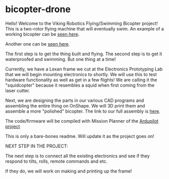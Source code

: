 # bicopter-drone
Hello! Welcome to the Viking Robotics Flying/Swimming Bicopter project!
This is a two-rotor flying machine that will eventually swim. An example of a working bicopter can be [seen here](https://www.youtube.com/watch?v=hfss7nCN40A "Bicopter").

Another one can be [seen here](https://www.youtube.com/watch?v=Ot3Em2lI9y8 "Bicopter Deuce").

The first step is to get the thing built and flying. The second step is to get it waterproofed and swimming. But one thing at a time! 

Currently, we have a Lexan frame we cut at the Electronics Prototyping Lab that we will begin mounting electronics to shortly. We will use this to test hardware functionality as well as get in a few flights! We are calling it the "squidcopter" because it resembles a squid when first coming from the laser cutter. 

Next, we are designing the parts in our various CAD programs and assembling the entire thing on OnShape. We will 3D print them and assemble a more "polished" bicopter. The link to our full assembly is [here](http://onshape.com "OnShape assembly").

The code/firmware will be compiled with Mission Planner of the [Ardupilot project](http://ardupilot.org/planner/ "Misson Planner Home")

This is only a bare-bones readme. Will update it as the project goes on! 

NEXT STEP IN THE PROJECT: 

The next step is to connect all the existing electronics and see if they respond to tilts, rolls, remote commands and etc. 

If they do, we will work on making and printing up the frame! 
